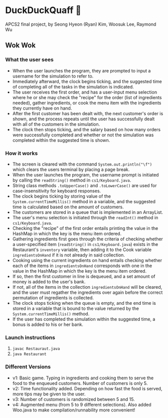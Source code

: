 # DuckDuckQuaff :duck:
APCS2 final project, by Seong Hyeon (Ryan) Kim, Woosuk Lee, Raymond Wu

## Wok Wok
### What the user sees
* When the user launches the program, they are prompted to input a username for the simulation to refer to. 
* Immediately afterward, the clock begins ticking, and the suggested time of completing all of the tasks in the simulation is indicated. 
* The user receives the first order, and has a user-input menu selection where he or she may check the "recipe" for the order (list of ingredients needed), gather ingredients, or cook the menu item with the ingredients they currently have on hand. 
* After the first customer has been dealt with, the next customer's order is shown, and the process repeats until the user has successfully dealt with all of the customers in the simulation. 
* The clock then stops ticking, and the salary based on how many orders were successfully completed and whether or not the simulation was completed within the suggested time is shown.

### How it works
* The screen is cleared with the command `System.out.println("\f")` which clears the users terminal by placing a page break.
* When the user launches the program, the username prompt is initiated by calling the `readString()` method in `cs1/Keyboard.java`.
* String class methods `.toUpperCase()` and `.toLowerCase()` are used for case-insensitivity for keyboard responses.
* The clock begins ticking by storing value of the `System.currentTimeMillis()` method in a variable, and the suggested time is calculated based on the amount of customers. 
* The customers are stored in a queue that is implemented in an ArrayList. 
* The user's menu selection is initiated through the `readInt()` method in `cs1/Keyboard.java`. 
* Checking the "recipe" of the first order entails printing the value in the HashMap in which the key is the menu item ordered.
* Gathering ingredients first goes through the criteria of checking whether a user-specified item (`readString()` in `cs1/Keyboard.java`) exists in the Restaurant's `inventory` variable, then adding it to the Cook variable `ingredientsOnHand` if it is not already in said collection. 
* Cooking using the current ingredients on hand entails checking whether each of the items in `ingredientsOnHand` corresponds with one in the value in the HashMap in which the key is the menu item ordered. 
* If so, then the first customer in line is dequeued, and a set amount of money is added to the user's bank. 
* If not, all of the items in the collection `ingredientsOnHand` will be cleared, and the user must regather the ingredients over again before the correct permutation of ingredients is collected. 
* The clock stops ticking when the queue is empty, and the end time is stored in a variable that is bound to the value returned by the `System.currentTimeMillis()` method. 
* If the user has  completed the simulation within the suggested time, a bonus is added to his or her bank. 

### Launch instructions
1. `javac Restauraut.java`
2. `java Restaurant`

### Different Versions
* v1: Basic game. Typing in ingredients and cooking them to serve the food to the enqueued customers. Number of customers is only 5.
* v2: Time functionality added. Depending on how fast the food is served, more tips may be given to the user.
* v3: Number of customers is randomized between 5 and 15.
* v4: Augmented menu (from 5 to 9 different selections). Also added Woo.java to make compilation/runnability more convenient!
